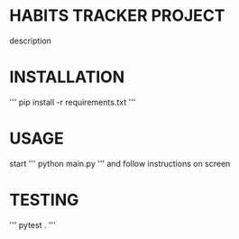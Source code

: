 # HABITS TRACKER PROJECT

description

# INSTALLATION

'''
pip install -r requirements.txt
'''

# USAGE

start
'''
python main.py
'''
and follow instructions on screen

# TESTING

'''
pytest .
'''
